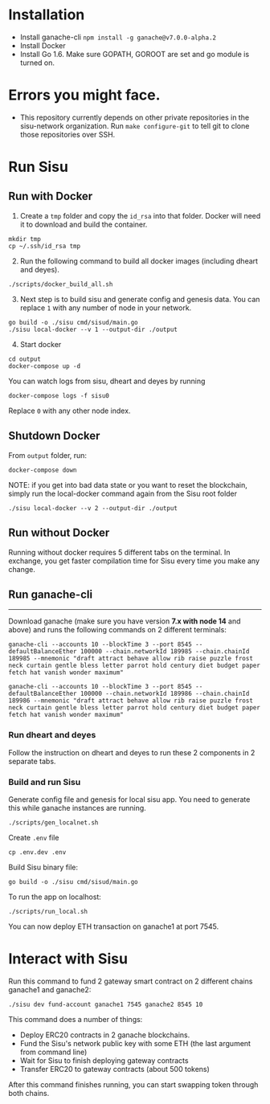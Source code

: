 # Installation

- Install ganache-cli `npm install -g ganache@v7.0.0-alpha.2`
- Install Docker
- Install Go 1.6. Make sure GOPATH, GOROOT are set and go module is turned on.

# Errors you might face.
- This repository currently depends on other private repositories in the sisu-network organization. Run `make configure-git` to tell git to clone those repositories over SSH.

# Run Sisu
## Run with Docker
1. Create a `tmp` folder and copy the `id_rsa` into that folder. Docker will need it to download and build the container.
```
mkdir tmp
cp ~/.ssh/id_rsa tmp
```
2. Run the following command to build all docker images (including dheart and deyes).
```
./scripts/docker_build_all.sh
```
3. Next step is to build sisu and generate config and genesis data. You can replace `1` with any number of node in your network.
```
go build -o ./sisu cmd/sisud/main.go
./sisu local-docker --v 1 --output-dir ./output
```
4. Start docker
```
cd output
docker-compose up -d
```
You can watch logs from sisu, dheart and deyes by running
```
docker-compose logs -f sisu0
```
Replace `0` with any other node index.

## Shutdown Docker
From `output` folder, run:

```
docker-compose down
```

NOTE: if you get into bad data state or you want to reset the blockchain, simply run the local-docker command again from the Sisu root folder
```
./sisu local-docker --v 2 --output-dir ./output
```


## Run without Docker
Running without docker requires 5 different tabs on the terminal. In exchange, you get faster compilation time for Sisu every time you make any change.

## Run ganache-cli
---

Download ganache (make sure you have version **7.x with node 14** and above) and runs the following commands on 2 different terminals:

```
ganache-cli --accounts 10 --blockTime 3 --port 8545 --defaultBalanceEther 100000 --chain.networkId 189985 --chain.chainId 189985 --mnemonic "draft attract behave allow rib raise puzzle frost neck curtain gentle bless letter parrot hold century diet budget paper fetch hat vanish wonder maximum"
```

```
ganache-cli --accounts 10 --blockTime 3 --port 8545 --defaultBalanceEther 100000 --chain.networkId 189986 --chain.chainId 189986 --mnemonic "draft attract behave allow rib raise puzzle frost neck curtain gentle bless letter parrot hold century diet budget paper fetch hat vanish wonder maximum"
```

### Run dheart and deyes
Follow the instruction on dheart and deyes to run these 2 components in 2 separate tabs.

### Build and run Sisu

Generate config file and genesis for local sisu app. You need to generate this while ganache instances are running.

```
./scripts/gen_localnet.sh
```

Create `.env` file


```
cp .env.dev .env
```

Build Sisu binary file:

```
go build -o ./sisu cmd/sisud/main.go
```

To run the app on localhost:

```
./scripts/run_local.sh
```

You can now deploy ETH transaction on ganache1 at port 7545.

# Interact with Sisu

Run this command to fund 2 gateway smart contract on 2 different chains ganache1 and ganache2:

```
./sisu dev fund-account ganache1 7545 ganache2 8545 10
```

This command does a number of things:
- Deploy ERC20 contracts in 2 ganache blockchains.
- Fund the Sisu's network public key with some ETH (the last argument from command line)
- Wait for Sisu to finish deploying gateway contracts
- Transfer ERC20 to gateway contracts (about 500 tokens)

After this command finishes running, you can start swapping token through both chains.
